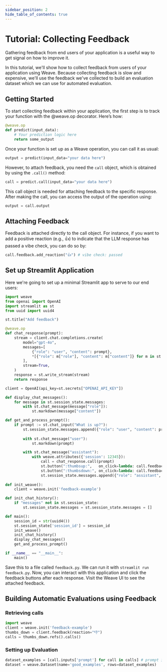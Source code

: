 ```yaml
---
sidebar_position: 2
hide_table_of_contents: true
---
```


# Tutorial: Collecting Feedback

Gathering feedback from end users of your application is a useful way to get signal on how to improve it. 

In this tutorial, we'll show how to collect feedback from users of your application using Weave. Because collecting feedback is slow and expensive, we'll use the feedback we've collected to build an evaluation dataset which we can use for automated evaluation.

## Getting Started

To start collecting feedback within your application, the first step is to track your function with the @weave.op decorator. Here’s how:

```python
@weave.op
def predict(input_data):
    # Your prediction logic here
    return some_output
```

Once your function is set up as a Weave operation, you can call it as usual:

```python
output = predict(input_data="your data here")
```

However, to attach feedback, you need the `call` object, which is obtained by using the `.call()` method:

```python
call = predict.call(input_data="your data here")
```

This call object is needed for attaching feedback to the specific response.
After making the call, you can access the output of the operation using:

```python
output = call.output
```

## Attaching Feedback

Feedback is attached directly to the call object. For instance, if you want to add a positive reaction (e.g., 👍) to indicate that the LLM response has passed a vibe check, you can do so by:

```python
call.feedback.add_reaction("👍") # vibe check: passed
```

## Set up Streamlit Application

Here we're going to set up a minimal Streamlit app to serve to our end users:

```python
import weave
from openai import OpenAI
import streamlit as st
from uuid import uuid4

st.title("Add feedback")

@weave.op
def chat_response(prompt):
    stream = client.chat.completions.create(
        model="gpt-4o",
        messages=[
            {"role": "user", "content": prompt},
            *[{"role": m["role"], "content": m["content"]} for m in st.session_state.messages]
        ],
        stream=True,
    )
    response = st.write_stream(stream)
    return response

client = OpenAI(api_key=st.secrets["OPENAI_API_KEY"])

def display_chat_messages():
    for message in st.session_state.messages:
        with st.chat_message(message["role"]):
            st.markdown(message["content"])

def get_and_process_prompt():
    if prompt := st.chat_input("What is up?"):
        st.session_state.messages.append({"role": "user", "content": prompt})
    
        with st.chat_message("user"):
            st.markdown(prompt)

        with st.chat_message("assistant"):
            with weave.attributes({'session': 12345}):
                call = chat_response.call(prompt)
                st.button(":thumbsup:",   on_click=lambda: call.feedback.add_reaction("👍"), key='up')
                st.button(":thumbsdown:", on_click=lambda: call.feedback.add_reaction("👎"), key='down')
                st.session_state.messages.append({"role": "assistant", "content": call.output})
        
def init_weave():
    client = weave.init('feedback-example')

def init_chat_history():
    if "messages" not in st.session_state:
        st.session_state.messages = st.session_state.messages = []

def main():
    session_id = str(uuid4())
    st.session_state['session_id'] = session_id
    init_weave()
    init_chat_history()
    display_chat_messages()
    get_and_process_prompt()

if __name__ == "__main__":
    main()
```

Save this to a file called `feedback.py`. We can run it with `streamlit run feedback.py`. 
Now, you can interact with this application and click the feedback buttons after each response. 
Visit the Weave UI to see the attached feedback.

## Building Automatic Evaluations using Feedback

### Retrieving calls

```python
import weave
client = weave.init('feedback-example')
thumbs_down = client.feedback(reaction="👎")
calls = thumbs_down.refs().calls()
```

### Setting up Evaluation

```python
dataset_examples = [call.inputs['prompt'] for call in calls] # prompt is the input argument to our chat_response call
dataset = weave.Dataset(name='good_examples', rows=dataset_examples)


```